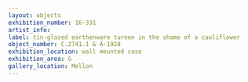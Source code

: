 ```yaml
---
layout: objects
exhibition_number: 16-331
artist_info: 
label: tin-glazed earthenware tureen in the shame of a cauliflower
object_number: C.2741.1 & A-1928
exhibition_location: wall mounted case
exhibition_area: G
gallery_location: Mellon
---
```

